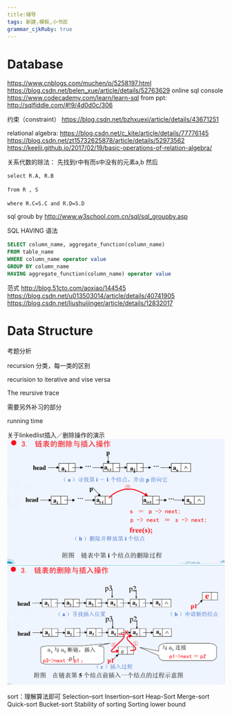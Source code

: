 ```yaml
---
title:辅导
tags: 新建,模板,小书匠
grammar_cjkRuby: true
---
```

# Database
https://www.cnblogs.com/muchen/p/5258197.html
https://blog.csdn.net/belen_xue/article/details/52763629
online sql console https://www.codecademy.com/learn/learn-sql
from ppt: http://sqlfiddle.com/#!9/4d0d0c/306

约束（constraint） https://blog.csdn.net/bzhxuexi/article/details/43671251


relational algebra:
https://blog.csdn.net/c_kite/article/details/77776145
https://blog.csdn.net/zt15732625878/article/details/52973562
https://keelii.github.io/2017/02/19/basic-operations-of-relation-algebra/

关系代数的除法：
先找到r中有而s中没有的元素a,b
然后
```
select R.A, R.B

from R , S

where R.C=S.C and R.D=S.D
```


sql groub by
http://www.w3school.com.cn/sql/sql_groupby.asp


SQL HAVING 语法
``` sql
SELECT column_name, aggregate_function(column_name)
FROM table_name
WHERE column_name operator value
GROUP BY column_name
HAVING aggregate_function(column_name) operator value
```


范式 http://blog.51cto.com/aoxiao/144545
https://blog.csdn.net/u013503014/article/details/40741905
https://blog.csdn.net/liushuijinger/article/details/12832017


# Data Structure

考题分析

recursion
分类，每一类的区别

recurision to iterative and vise versa

The reursive trace


需要另外补习的部分

running time

关于linkedlist插入／删除操作的演示
![删除](./images/WX20180508-112347@2x.png)
![插入](./images/WX20180508-112257@2x.png)

sort：理解算法即可
Selection–sort
Insertion–sort
Heap-Sort
Merge-sort
Quick-sort
Bucket-sort
Stability of sorting
Sorting lower bound
